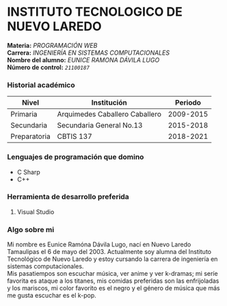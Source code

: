 # INSTITUTO TECNOLOGICO DE NUEVO LAREDO

**Materia:** *PROGRAMACIÓN WEB*  
**Carrera:** *INGENIERÍA EN SISTEMAS COMPUTACIONALES*  
**Nombre del alumno:** *EUNICE RAMONA DÁVILA LUGO*  
**Número de control:** *`21100187`*

### Historial académico

| Nivel | Institución | Periodo |
|-------|-------------|---------|
|Primaria| Arquimedes Caballero Caballero|2009-2015|  
|Secundaria| Secundaria General No.13| 2015-2018|  
|Preparatoria| CBTIS 137 |  2018-2021 |  

### Lenguajes de programación que domino

- C Sharp
- C++  

### Herramienta de desarrollo preferida

1. Visual Studio  

### Algo sobre mi

Mi nombre es Eunice Ramóna Dávila Lugo, nací en Nuevo Laredo Tamaulipas el 6 de mayo del 2003. Actualmente soy alumna del Instituto Tecnológico de Nuevo Laredo y estoy cursando la carrera de ingeniería en sistemas computacionales.  
Mis pasatiempos son escuchar música, ver anime y ver k-dramas;
mi seríe favorita es ataque a los titanes, mis comidas preferidas son las enfrijoladas y los mariscos, mi color favorito es el negro y el género de música que más me gusta escuchar es el k-pop.